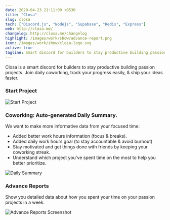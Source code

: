 ```yaml
---
date: 2020-04-23 21:11:00 +0530
title: "Closa"
slug: closa
tech: ["Discord.js", "Nodejs", "Supabase", "Redis", "Express"]
web: http://closa.me/
changelog: http://closa.me/changelog
highlight: /images/work/show/advance-report.png
icon: /images/work/show/closa-logo.svg
active: true
tagline: Smart discord for builders to stay productive building passion projects.
---
```


Closa is a smart discord for builders to stay productive building passion projects.
Join daily coworking, track your progress easily, & ship your ideas faster.

### Start Project

![Start Project](/images/work/show/start-project.png)

### Coworking: Auto-generated Daily Summary.

We want to make more informative data from your focused time:

- Added better work hours information (focus & breaks).
- Added daily work hours goal (to stay accountable & avoid burnout)
- Stay motivated and get things done with friends by keeping your coworking streak.
- Understand which project you've spent time on the most to help you better prioritize.

![Daily Summary](/images/work/show/daily-summary.png)

### Advance Reports

Show you detailed data about how you spent your time on your passion projects in a week.

![Advance Reports Screenshot](/images/work/show/advance-report.gif)
